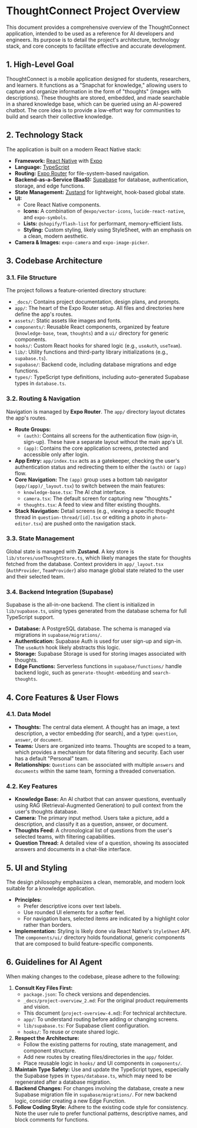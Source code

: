 # ThoughtConnect Project Overview

This document provides a comprehensive overview of the ThoughtConnect application, intended to be used as a reference for AI developers and engineers. Its purpose is to detail the project's architecture, technology stack, and core concepts to facilitate effective and accurate development.

## 1. High-Level Goal

ThoughtConnect is a mobile application designed for students, researchers, and learners. It functions as a "Snapchat for knowledge," allowing users to capture and organize information in the form of "thoughts" (images with descriptions). These thoughts are stored, embedded, and made searchable in a shared knowledge base, which can be queried using an AI-powered chatbot. The core idea is to provide a low-effort way for communities to build and search their collective knowledge.

## 2. Technology Stack

The application is built on a modern React Native stack:

- **Framework:** [React Native](https://reactnative.dev/) with [Expo](https://expo.dev/)
- **Language:** [TypeScript](https://www.typescriptlang.org/)
- **Routing:** [Expo Router](https://docs.expo.dev/router/introduction/) for file-system-based navigation.
- **Backend-as-a-Service (BaaS):** [Supabase](https://supabase.io/) for database, authentication, storage, and edge functions.
- **State Management:** [Zustand](https://github.com/pmndrs/zustand) for lightweight, hook-based global state.
- **UI:**
  - Core React Native components.
  - **Icons:** A combination of `@expo/vector-icons`, `lucide-react-native`, and `expo-symbols`.
  - **Lists:** `@shopify/flash-list` for performant, memory-efficient lists.
  - **Styling:** Custom styling, likely using StyleSheet, with an emphasis on a clean, modern aesthetic.
- **Camera & Images:** `expo-camera` and `expo-image-picker`.

## 3. Codebase Architecture

### 3.1. File Structure

The project follows a feature-oriented directory structure:

- `_docs/`: Contains project documentation, design plans, and prompts.
- `app/`: The heart of the Expo Router setup. All files and directories here define the app's routes.
- `assets/`: Static assets like images and fonts.
- `components/`: Reusable React components, organized by feature (`knowledge-base`, `team`, `thoughts`) and a `ui/` directory for generic components.
- `hooks/`: Custom React hooks for shared logic (e.g., `useAuth`, `useTeam`).
- `lib/`: Utility functions and third-party library initializations (e.g., `supabase.ts`).
- `supabase/`: Backend code, including database migrations and edge functions.
- `types/`: TypeScript type definitions, including auto-generated Supabase types in `database.ts`.

### 3.2. Routing & Navigation

Navigation is managed by **Expo Router**. The `app/` directory layout dictates the app's routes.

- **Route Groups:**
  - `(auth)`: Contains all screens for the authentication flow (sign-in, sign-up). These have a separate layout without the main app's UI.
  - `(app)`: Contains the core application screens, protected and accessible only after login.
- **App Entry:** `app/index.tsx` acts as a gatekeeper, checking the user's authentication status and redirecting them to either the `(auth)` or `(app)` flow.
- **Core Navigation:** The `(app)` group uses a bottom tab navigator (`app/(app)/_layout.tsx`) to switch between the main features:
  - `knowledge-base.tsx`: The AI chat interface.
  - `camera.tsx`: The default screen for capturing new "thoughts."
  - `thoughts.tsx`: A feed to view and filter existing thoughts.
- **Stack Navigation:** Detail screens (e.g., viewing a specific thought thread in `question-thread/[id].tsx` or editing a photo in `photo-editor.tsx`) are pushed onto the navigation stack.

### 3.3. State Management

Global state is managed with **Zustand**. A key store is `lib/stores/useThoughtStore.ts`, which likely manages the state for thoughts fetched from the database. Context providers in `app/_layout.tsx` (`AuthProvider`, `TeamProvider`) also manage global state related to the user and their selected team.

### 3.4. Backend Integration (Supabase)

Supabase is the all-in-one backend. The client is initialized in `lib/supabase.ts`, using types generated from the database schema for full TypeScript support.

- **Database:** A PostgreSQL database. The schema is managed via migrations in `supabase/migrations/`.
- **Authentication:** Supabase Auth is used for user sign-up and sign-in. The `useAuth` hook likely abstracts this logic.
- **Storage:** Supabase Storage is used for storing images associated with thoughts.
- **Edge Functions:** Serverless functions in `supabase/functions/` handle backend logic, such as `generate-thought-embedding` and `search-thoughts`.

## 4. Core Features & User Flows

### 4.1. Data Model

- **Thoughts:** The central data element. A thought has an image, a text description, a vector embedding (for search), and a type: `question`, `answer`, or `document`.
- **Teams:** Users are organized into teams. Thoughts are scoped to a team, which provides a mechanism for data filtering and security. Each user has a default "Personal" team.
- **Relationships:** `Questions` can be associated with multiple `answers` and `documents` within the same team, forming a threaded conversation.

### 4.2. Key Features

- **Knowledge Base:** An AI chatbot that can answer questions, eventually using RAG (Retrieval-Augmented Generation) to pull context from the user's thoughts database.
- **Camera:** The primary input method. Users take a picture, add a description, and classify it as a question, answer, or document.
- **Thoughts Feed:** A chronological list of questions from the user's selected teams, with filtering capabilities.
- **Question Thread:** A detailed view of a question, showing its associated answers and documents in a chat-like interface.

## 5. UI and Styling

The design philosophy emphasizes a clean, memorable, and modern look suitable for a knowledge application.

- **Principles:**
  - Prefer descriptive icons over text labels.
  - Use rounded UI elements for a softer feel.
  - For navigation bars, selected items are indicated by a highlight color rather than borders.
- **Implementation:** Styling is likely done via React Native's `StyleSheet` API. The `components/ui/` directory holds foundational, generic components that are composed to build feature-specific components.

## 6. Guidelines for AI Agent

When making changes to the codebase, please adhere to the following:

1.  **Consult Key Files First:**
    - `package.json`: To check versions and dependencies.
    - `_docs/project-overview_2.md`: For the original product requirements and vision.
    - This document (`project-overview-4.md`): For technical architecture.
    - `app/`: To understand routing before adding or changing screens.
    - `lib/supabase.ts`: For Supabase client configuration.
    - `hooks/`: To reuse or create shared logic.
2.  **Respect the Architecture:**
    - Follow the existing patterns for routing, state management, and component structure.
    - Add new routes by creating files/directories in the `app/` folder.
    - Place reusable logic in `hooks/` and UI components in `components/`.
3.  **Maintain Type Safety:** Use and update the TypeScript types, especially the Supabase types in `types/database.ts`, which may need to be regenerated after a database migration.
4.  **Backend Changes:** For changes involving the database, create a new Supabase migration file in `supabase/migrations/`. For new backend logic, consider creating a new Edge Function.
5.  **Follow Coding Style:** Adhere to the existing code style for consistency. Note the user rule to prefer functional patterns, descriptive names, and block comments for functions. 